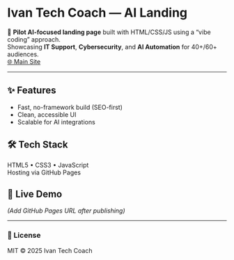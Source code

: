 # Ivan Tech Coach — AI Landing

🚀 **Pilot AI-focused landing page** built with HTML/CSS/JS using a “vibe coding” approach.  
Showcasing **IT Support**, **Cybersecurity**, and **AI Automation** for 40+/60+ audiences.  
[🌐 Main Site](https://ivantechcoach.es)

---

## ✨ Features
- Fast, no-framework build (SEO-first)
- Clean, accessible UI
- Scalable for AI integrations

## 🛠 Tech Stack
HTML5 • CSS3 • JavaScript  
Hosting via GitHub Pages

## 📌 Live Demo
*(Add GitHub Pages URL after publishing)*

---

### 📄 License
MIT © 2025 Ivan Tech Coach

